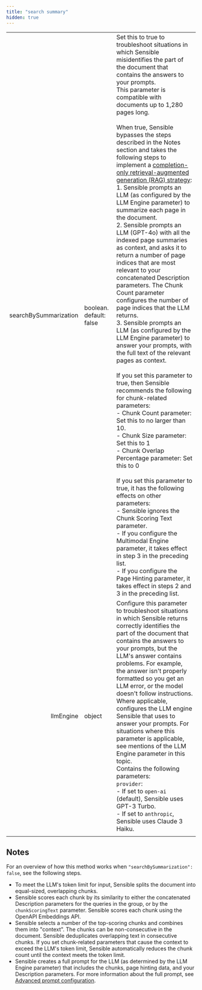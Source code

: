 ```yaml
---
title: "search summary"
hidden: true
---
```



|                       |                         |                                                              |
| --------------------: | ----------------------- | ------------------------------------------------------------ |
| searchBySummarization | boolean. default: false | Set this to true to troubleshoot situations in which Sensible misidentifies the part of the document that contains the answers to your prompts. <br/>This parameter is compatible with documents up to 1,280 pages long.<br/><br/>When true, Sensible bypasses the steps described in the Notes section and takes the following steps to implement a [completion-only retrieval-augmented generation (RAG) strategy](https://www.sensible.so/blog/embeddings-vs-completions-only-rag): <br/>1. Sensible prompts an LLM (as configured by the LLM Engine parameter) to summarize each page in the document. <br/> 2. Sensible prompts an LLM (GPT-4o) with all the indexed page summaries as context, and asks it to return a number of page indices that are most relevant to your concatenated Description parameters. The Chunk Count parameter configures the number of page indices that the LLM returns. <br/>3. Sensible prompts an LLM (as configured by the LLM Engine parameter) to answer your prompts, with the full text of the relevant pages as context.<br/><br/>If you set this parameter to true, then Sensible recommends the following for chunk-related parameters:<br/>- Chunk Count parameter: Set this to no larger than 10. <br/>-  Chunk Size parameter: Set this to 1<br/>- Chunk Overlap Percentage parameter: Set this to 0<br/><br/>If you set this parameter to true, it has the following effects on other parameters:<br/>- Sensible ignores the Chunk Scoring Text parameter.<br/>- If you configure the Multimodal Engine parameter, it takes effect in step 3 in the preceding list.<br/>- If you configure the Page Hinting parameter, it takes effect in steps 2 and 3 in the preceding list.<br/> |
|             llmEngine | object                  | Configure this parameter to troubleshoot situations in which Sensible returns correctly identifies the part of the document that contains the answers to your prompts, but the LLM's answer contains problems. For example, the answer isn't properly formatted so you get an LLM error, or the model doesn't follow instructions.<br/>Where applicable, configures the LLM engine Sensible  that uses to answer your prompts. For situations where this parameter is applicable, see mentions of the LLM Engine parameter in this topic.  <br/>Contains the following parameters:<br/>`provider`:  <br/>- If set to `open-ai` (default), Sensible uses GPT-3 Turbo.  <br/> - If set to `anthropic`, Sensible uses Claude 3 Haiku. |
|                       |                         |                                                              |



## Notes

For an overview of how this method works when `"searchBySummarization": false`, see the following steps.   

- To meet the LLM's token limit for input, Sensible splits the document into equal-sized, overlapping chunks.
- Sensible scores each chunk by its similarity to either the concatenated Description parameters for the queries in the group, or by the `chunkScoringText` parameter. Sensible scores each chunk using the OpenAPI Embeddings API.
- Sensible selects a number of the top-scoring chunks and combines them into "context". The chunks can be non-consecutive in the document. Sensible deduplicates overlapping text in consecutive chunks. If you set chunk-related parameters that cause the context to exceed the LLM's token limit, Sensible automatically reduces the chunk count until the context meets the token limit.
- Sensible creates a full prompt for the LLM (as determined by the LLM Engine parameter) that includes the chunks, page hinting data, and your Description parameters. For more information about the full prompt, see [Advanced prompt configuration](doc:prompt).





